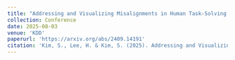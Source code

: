 ```yaml
---
title: "Addressing and Visualizing Misalignments in Human Task-Solving Trajectories"
collection: Conference
date: 2025-08-03
venue: 'KDD'
paperurl: 'https://arxiv.org/abs/2409.14191'
citation: 'Kim, S., Lee, H. & Kim, S. (2025). Addressing and Visualizing Misalignments in Human Task-Solving Trajectories. KDD. (top conference, acceptance rate: 18.4%)'
---
```

